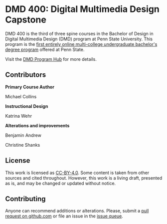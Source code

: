 # DMD 400: Digital Multimedia Design Capstone

DMD 400 is the third of three spine courses in the Bachelor of Design in Digital Multimedia Design (DMD) program at Penn State University. This program is the [first entirely online multi-college undergraduate bachelor's degree program](https://artsandarchitecture.psu.edu/news/e-learning-institute-launches-digital-multimedia-design-online-degree) offered at Penn State.

Visit the [DMD Program Hub](http://dmd.psu.edu/) for more details.



## Contributors

**Primary Course Author**

Michael Collins

**Instructional Design**

Katrina Wehr

**Alterations and improvements**

Benjamin Andrew

Christine Shanks

## License

This work is licensed as [CC-BY-4.0](https://creativecommons.org/licenses/by/4.0/). Some content is taken from other sources and cited throughout. However, this work is a living draft, presented as is, and may be changed or updated without notice.

## Contributing

Anyone can recommend additions or alterations. Please, submit a [pull request on github.com](https://github.com/dmd-program/dmd-400-master) or file an issue in the [issue queue](https://github.com/dmd-program/dmd-400-master/issues).
